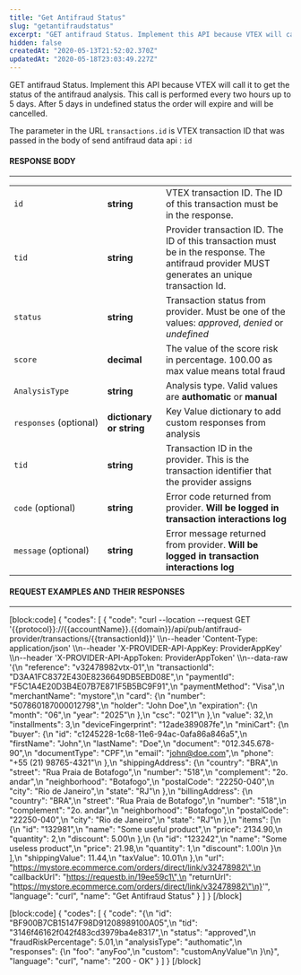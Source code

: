 ```yaml
---
title: "Get Antifraud Status"
slug: "getantifraudstatus"
excerpt: "GET antifraud Status. Implement this API because VTEX will call it to get the status of the antifraud analysis."
hidden: false
createdAt: "2020-05-13T21:52:02.370Z"
updatedAt: "2020-05-18T23:03:49.227Z"
---
```

GET antifraud Status. Implement this API because VTEX will call it to get the status of the antifraud analysis. This call is performed every two hours up to 5 days. After 5 days in undefined status the order will expire and will be cancelled.

The parameter in the URL `transactions.id` is VTEX transaction ID that was passed in the body  of send antifraud data api : `id`

#### RESPONSE BODY
---

<table>
    <tr>
        <td><code>id</code></td>
        <td><strong>string</strong></td>
        <td>VTEX transaction ID. The ID of this transaction must be in the response.</td>
    </tr>
        <tr>
        <td><code>tid</code></td>
        <td><strong>string</strong></td>
     <td>Provider transaction ID. The ID of this transaction must be in the response. The antifraud provider MUST generates an unique transaction Id.</td>
    </tr>
    <tr>
        <td><code>status</code></td>
        <td><strong>string</strong></td>
        <td>Transaction status from provider. Must be one of the values: <i>approved</i>, <i>denied</i> or <i>undefined</i></td>
    </tr>
    <tr>
        <td><code>score</code></td>
        <td><strong>decimal</strong></td>
        <td>The value of the score risk in percentage. 100.00 as max value means total fraud</td>
    </tr>
    <tr>
        <td><code>AnalysisType</code></td>
        <td><strong>string</strong></td>
        <td>Analysis type. Valid values are <strong>authomatic</strong> or <strong>manual</strong></td>
    </tr>
    <tr>
        <td><code>responses</code>&nbsp;(optional)</td>
        <td><strong>dictionary or string</strong></td>
        <td>Key Value dictionary to add custom responses from  analysis</td>
    </tr>
    <tr>
        <td><code>tid</code></td>
        <td><strong>string</strong></td>
        <td>Transaction ID in the provider. This is the transaction identifier that the provider assigns</td>
    </tr>
    <tr>
        <td><code>code</code>&nbsp;(optional)</td>
        <td><strong>string</strong></td>
        <td>Error code returned from provider. <strong>Will be logged in transaction interactions log</strong></td>
    </tr>
    <tr>
        <td><code>message</code>&nbsp;(optional)</td>
        <td><strong>string</strong></td>
        <td>Error message returned from provider. <strong>Will be logged in transaction interactions log</strong></td>
    </tr>
</table>



#### REQUEST EXAMPLES AND THEIR RESPONSES
---
[block:code]
{
  "codes": [
    {
      "code": "curl --location --request GET '{{protocol}}://{{accountName}}.{{domain}}/api/pub/antifraud-provider/transactions/{{transactionId}}' \\\n--header 'Content-Type: application/json' \\\n--header 'X-PROVIDER-API-AppKey: ProviderAppKey' \\\n--header 'X-PROVIDER-API-AppToken: ProviderAppToken' \\\n--data-raw '{\n  \"reference\": \"v32478982vtx-01\",\n  \"transactionId\": \"D3AA1FC8372E430E8236649DB5EBD08E\",\n  \"paymentId\": \"F5C1A4E20D3B4E07B7E871F5B5BC9F91\",\n  \"paymentMethod\": \"Visa\",\n  \"merchantName\":  \"mystore\",\n  \"card\": {\n    \"number\": \"507860187000012798\",\n    \"holder\": \"John Doe\",\n    \"expiration\": {\n      \"month\": \"06\",\n      \"year\": \"2025\"\n    },\n    \"csc\": \"021\"\n  },\n  \"value\": 32,\n  \"installments\": 3,\n  \"deviceFingerprint\": \"12ade389087fe\",\n  \"miniCart\": {\n    \"buyer\": {\n      \"id\": \"c1245228-1c68-11e6-94ac-0afa86a846a5\",\n      \"firstName\": \"John\",\n      \"lastName\": \"Doe\",\n      \"document\": \"012.345.678-90\",\n      \"documentType\": \"CPF\",\n      \"email\": \"john@doe.com\",\n      \"phone\": \"+55 (21) 98765-4321\"\n    },\n    \"shippingAddress\": {\n      \"country\": \"BRA\",\n      \"street\": \"Rua Praia de Botafogo\",\n      \"number\": \"518\",\n      \"complement\": \"2o. andar\",\n      \"neighborhood\": \"Botafogo\",\n      \"postalCode\": \"22250-040\",\n      \"city\": \"Rio de Janeiro\",\n      \"state\": \"RJ\"\n    },\n    \"billingAddress\": {\n      \"country\": \"BRA\",\n      \"street\": \"Rua Praia de Botafogo\",\n      \"number\": \"518\",\n      \"complement\": \"2o. andar\",\n      \"neighborhood\": \"Botafogo\",\n      \"postalCode\": \"22250-040\",\n      \"city\": \"Rio de Janeiro\",\n      \"state\": \"RJ\"\n    },\n    \"items\": [\n      {\n        \"id\": \"132981\",\n        \"name\": \"Some useful product\",\n        \"price\": 2134.90,\n        \"quantity\": 2,\n        \"discount\": 5.00\n      },\n      {\n        \"id\": \"123242\",\n        \"name\": \"Some useless product\",\n        \"price\": 21.98,\n        \"quantity\": 1,\n        \"discount\": 1.00\n      }\n    ],\n    \"shippingValue\": 11.44,\n    \"taxValue\": 10.01\n  },\n  \"url\": \"https://mystore.ecommerce.com/orders/direct/link/v32478982\",\n  \"callbackUrl\": \"https://requestb.in/19ee59c1\",\n  \"returnUrl\": \"https://mystore.ecommerce.com/orders/direct/link/v32478982\"\n}'",
      "language": "curl",
      "name": "Get Antifraud Status"
    }
  ]
}
[/block]

[block:code]
{
  "codes": [
    {
      "code": "{\n  \"id\": \"BF900B7CB15147F98D91208989100A05\",\n  \"tid\": \"3146f46162f042f483cd3979ba4e8317\",\n  \"status\": \"approved\",\n  \"fraudRiskPercentage\": 5.01,\n  \"analysisType\": \"authomatic\",\n  \"responses\": {\n    \"foo\": \"anyFoo\",\n    \"custom\": \"customAnyValue\"\n  }\n}",
      "language": "curl",
      "name": "200 - OK"
    }
  ]
}
[/block]